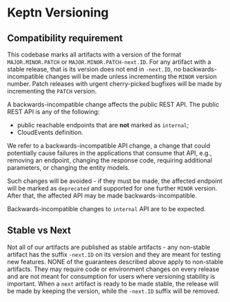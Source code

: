 # Keptn Versioning

## Compatibility requirement

This codebase marks all artifacts with a version of the format `MAJOR.MINOR.PATCH` or
`MAJOR.MINOR.PATCH-next.ID`. For any artifact with a stable release, that is its version does not
end in `-next.ID`, no backwards-incompatible changes will be made unless incrementing the `MINOR`
version number. Patch releases with urgent cherry-picked bugfixes will be made by incrementing the
`PATCH` version.

A backwards-incompatible change affects the public REST API. The public REST API is any of the following:

- public reachable endpoints that are **not** marked as `internal`;
- CloudEvents definition.

We refer to a backwards-incompatible API change, a change that could potentially cause failures in the
applications that consume that API, e.g., removing an endpoint, changing the response code, requiring
additional parameters, or changing the entity models.

Such changes will be avoided - if they must be made, the affected endpoint will be marked as `deprecated`
and supported for one further `MINOR` version. After that, the affected API may be made backwards-incompatible.

Backwards-incompatible changes to `internal` API are to be expected.

## Stable vs Next

Not all of our artifacts are published as stable artifacts - any non-stable artifact has the suffix
`-next.ID` on its version and they are meant for testing new features. NONE of the guarantees described
above apply to non-stable artifacts. They may require code or environment changes on every release and
are not meant for consumption for users where versioning stability is important. When a `next` artifact
is ready to be made stable, the release will be made by keeping the version, while the `-next.ID` suffix
will be removed.
